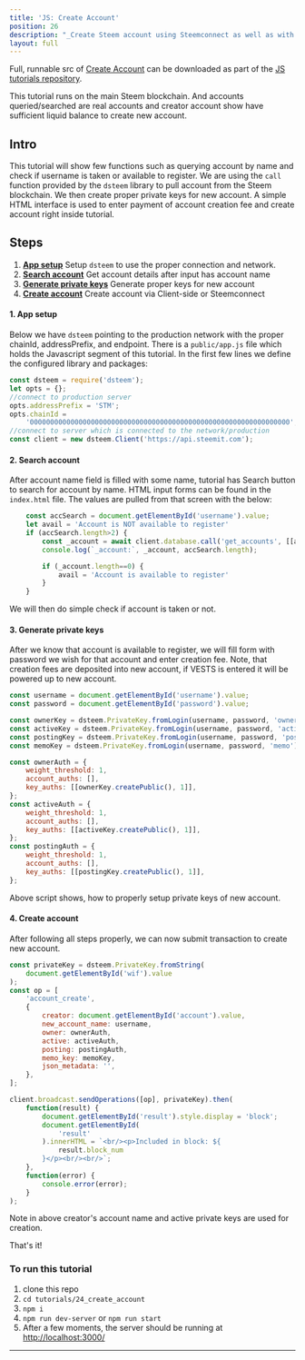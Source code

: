 ```yaml
---
title: 'JS: Create Account'
position: 26
description: "_Create Steem account using Steemconnect as well as with client-side signing._"
layout: full
---              
```

<span class="fa-pull-left top-of-tutorial-repo-link"><span class="first-word">Full</span>, runnable src of [Create Account](https://github.com/steemit/devportal-tutorials-js/tree/master/tutorials/26_create_account) can be downloaded as part of the [JS tutorials repository](https://github.com/steemit/devportal-tutorials-js).</span>
<br>



This tutorial runs on the main Steem blockchain. And accounts queried/searched are real accounts and creator account show have sufficient liquid balance to create new account.

## Intro

This tutorial will show few functions such as querying account by name and check if username is taken or available to register. We are using the `call` function provided by the `dsteem` library to pull account from the Steem blockchain. We then create proper private keys for new account. A simple HTML interface is used to enter payment of account creation fee and create account right inside tutorial.

## Steps

1.  [**App setup**](#app-setup) Setup `dsteem` to use the proper connection and network.
2.  [**Search account**](#search-account) Get account details after input has account name
3.  [**Generate private keys**](#generate-keys) Generate proper keys for new account
4.  [**Create account**](#create-account) Create account via Client-side or Steemconnect

#### 1. App setup <a name="app-setup"></a>

Below we have `dsteem` pointing to the production network with the proper chainId, addressPrefix, and endpoint. There is a `public/app.js` file which holds the Javascript segment of this tutorial. In the first few lines we define the configured library and packages:

```javascript
const dsteem = require('dsteem');
let opts = {};
//connect to production server
opts.addressPrefix = 'STM';
opts.chainId =
    '0000000000000000000000000000000000000000000000000000000000000000';
//connect to server which is connected to the network/production
const client = new dsteem.Client('https://api.steemit.com');
```

#### 2. Search account <a name="search-account"></a>

After account name field is filled with some name, tutorial has Search button to search for account by name. HTML input forms can be found in the `index.html` file. The values are pulled from that screen with the below:

```javascript
    const accSearch = document.getElementById('username').value;
    let avail = 'Account is NOT available to register'
    if (accSearch.length>2) {
        const _account = await client.database.call('get_accounts', [[accSearch]]);
        console.log(`_account:`, _account, accSearch.length);

        if (_account.length==0) {
            avail = 'Account is available to register'
        }
    }
```

We will then do simple check if account is taken or not.

#### 3. Generate private keys <a name="generate-keys"></a>

After we know that account is available to register, we will fill form with password we wish for that account and enter creation fee. Note, that creation fees are deposited into new account, if VESTS is entered it will be powered up to new account.

```javascript
const username = document.getElementById('username').value;
const password = document.getElementById('password').value;

const ownerKey = dsteem.PrivateKey.fromLogin(username, password, 'owner');
const activeKey = dsteem.PrivateKey.fromLogin(username, password, 'active');
const postingKey = dsteem.PrivateKey.fromLogin(username, password, 'posting');
const memoKey = dsteem.PrivateKey.fromLogin(username, password, 'memo');

const ownerAuth = {
    weight_threshold: 1,
    account_auths: [],
    key_auths: [[ownerKey.createPublic(), 1]],
};
const activeAuth = {
    weight_threshold: 1,
    account_auths: [],
    key_auths: [[activeKey.createPublic(), 1]],
};
const postingAuth = {
    weight_threshold: 1,
    account_auths: [],
    key_auths: [[postingKey.createPublic(), 1]],
};
```

Above script shows, how to properly setup private keys of new account.

#### 4. Create account <a name="create-account"></a>

After following all steps properly, we can now submit transaction to create new account.

```javascript
const privateKey = dsteem.PrivateKey.fromString(
    document.getElementById('wif').value
);
const op = [
    'account_create',
    {
        creator: document.getElementById('account').value,
        new_account_name: username,
        owner: ownerAuth,
        active: activeAuth,
        posting: postingAuth,
        memo_key: memoKey,
        json_metadata: '',
    },
];

client.broadcast.sendOperations([op], privateKey).then(
    function(result) {
        document.getElementById('result').style.display = 'block';
        document.getElementById(
            'result'
        ).innerHTML = `<br/><p>Included in block: ${
            result.block_num
        }</p><br/><br/>`;
    },
    function(error) {
        console.error(error);
    }
);
```

Note in above creator's account name and active private keys are used for creation.

That's it!

### To run this tutorial

1.  clone this repo
1.  `cd tutorials/24_create_account`
1.  `npm i`
1.  `npm run dev-server` or `npm run start`
1.  After a few moments, the server should be running at [http://localhost:3000/](http://localhost:3000/)


---
